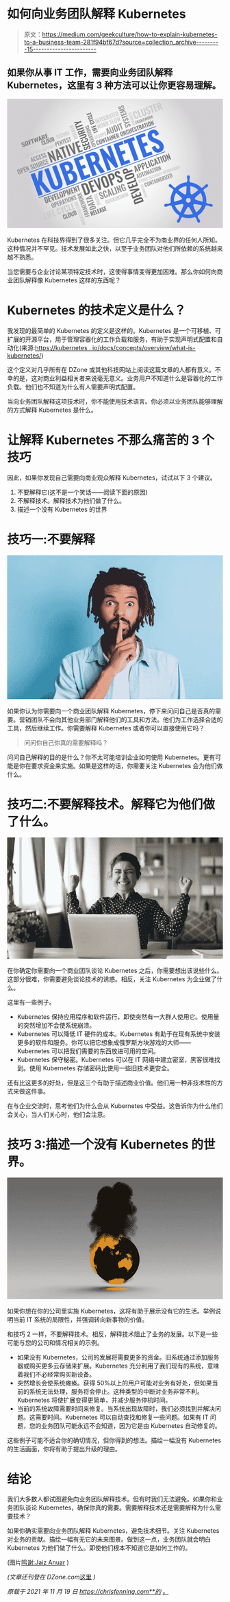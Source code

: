 # 如何向业务团队解释 Kubernetes

> 原文：<https://medium.com/geekculture/how-to-explain-kubernetes-to-a-business-team-281f94bf67d?source=collection_archive---------15----------------------->

## 如果你从事 IT 工作，需要向业务团队解释 Kubernetes，这里有 3 种方法可以让你更容易理解。

![](img/86252067348f9deb5a38499b3f70c360.png)

Kubernetes 在科技界得到了很多关注。但它几乎完全不为商业界的任何人所知。这种情况并不罕见。技术发展如此之快，以至于业务团队对他们所依赖的系统越来越不熟悉。

当您需要与企业讨论某项特定技术时，这使得事情变得更加困难。那么你如何向商业团队解释像 Kubernetes 这样的东西呢？

# Kubernetes 的技术定义是什么？

我发现的最简单的 Kubernetes 的定义是这样的。Kubernetes 是一个可移植、可扩展的开源平台，用于管理容器化的工作负载和服务，有助于实现声明式配置和自动化(来源:[https://kubernetes . io/docs/concepts/overview/what-is-kubernetes/](https://kubernetes.io/docs/concepts/overview/what-is-kubernetes/))

这个定义对几乎所有在 DZone 或其他科技网站上阅读这篇文章的人都有意义。不幸的是，这对商业利益相关者来说毫无意义。业务用户不知道什么是容器化的工作负载。他们也不知道为什么有人需要声明式配置。

当向业务团队解释这项技术时，你不能使用技术语言。你必须以业务团队能够理解的方式解释 Kubernetes 是什么。

# 让解释 Kubernetes 不那么痛苦的 3 个技巧

因此，如果你发现自己需要向商业观众解释 Kubernetes，试试以下 3 个建议。

1.  不要解释它(这不是一个笑话——阅读下面的原因)
2.  不解释技术。解释技术为他们做了什么。
3.  描述一个没有 Kubernetes 的世界

# 技巧一:不要解释

![](img/5cb7b014c9b3c5ffaa5b8f19128ff179.png)

如果你认为你需要向一个商业团队解释 Kubernetes，停下来问问自己是否真的需要。营销团队不会向其他业务部门解释他们的工具和方法。他们为工作选择合适的工具，然后继续工作。你需要解释 Kubernetes 或者你可以直接使用它吗？

> 问问你自己你真的需要解释吗？

问问自己解释的目的是什么？你不太可能培训企业如何使用 Kubernetes。更有可能是你在要求资金来实施。如果是这样的话，你需要关注 Kubernetes 会为他们做什么。

# 技巧二:不要解释技术。解释它为他们做了什么。

![](img/eeeb22f6555b83aa0b97f3bc8ba91911.png)

在你确定你需要向一个商业团队谈论 Kubernetes 之后，你需要想出该说些什么。这部分很难，你需要避免谈论技术的诱惑。相反，关注 Kubernetes 为企业做了什么。

这里有一些例子。

*   Kubernetes 保持应用程序和软件运行，即使突然有一大群人使用它。使用量的突然增加不会使系统崩溃。
*   Kubernetes 可以降低 IT 硬件的成本。Kubernetes 有助于在现有系统中安装更多的软件和服务。你可以把它想象成俄罗斯方块游戏的大师——Kubernetes 可以把我们需要的东西放进可用的空间。
*   Kubernetes 保守秘密。Kubernetes 可以在 IT 网络中建立密室，黑客很难找到。使用 Kubernetes 存储密码比使用一些旧技术更安全。

还有比这更多的好处，但是这三个有助于描述商业价值。他们用一种非技术性的方式来做这件事。

在与企业交流时，思考他们为什么会从 Kubernetes 中受益。这告诉你为什么他们会关心，当人们关心时，他们会注意。

# 技巧 3:描述一个没有 Kubernetes 的世界。

![](img/02fa36237ec39c54c6683350339302f6.png)

如果你想在你的公司里实施 Kubernetes，这将有助于展示没有它的生活。举例说明当前 IT 系统的局限性，并强调转向新事物的价值。

和技巧 2 一样，不要解释技术。相反，解释技术阻止了业务的发展。以下是一些可能与您的公司和情况相关的示例。

*   如果没有 Kubernetes，公司的发展将需要更多的资金。旧系统通过添加服务器或购买更多云存储来扩展。Kubernetes 充分利用了我们现有的系统，意味着我们不必经常购买新设备。
*   突然增长会使系统瘫痪。获得 50%以上的用户可能对业务有好处，但如果当前的系统无法处理，服务将会停止。这种类型的中断对业务非常不利。Kubernetes 将使扩展变得更简单，并减少服务停机时间。
*   当前的系统故障需要时间来修复。当系统出现故障时，我们必须找到并解决问题。这需要时间。Kubernetes 可以自动查找和修复一些问题。如果有 IT 问题，您的业务团队可能永远不会知道，因为它是由 Kubernetes 自动修复的。

这些例子可能不适合你的确切情况，但你得到的想法。描绘一幅没有 Kubernetes 的生活画面，你将有助于提出升级的理由。

# 结论

我们大多数人都试图避免向业务团队解释技术。但有时我们无法避免。如果你和业务团队谈论 Kubernetes，确保你真的需要。需要解释技术还是需要解释为什么需要技术？

如果你确实需要向业务团队解释 Kubernetes，避免技术细节。关注 Kubernetes 对业务的贡献。描绘一幅有无它的未来图景。做到这一点，业务团队就会明白 Kubernetes 为他们做了什么。即使他们根本不知道它是如何工作的。

(图片[鸣谢:Jaiz Anuar](https://www.istockphoto.com/portfolio/JaizAnuar?mediatype=illustration) )

*(文章还刊登在 DZone.com*[这里](https://dzone.com/articles/how-to-explain-kubernetes-to-a-business-team) *)*

*原载于 2021 年 11 月 19 日 https://chrisfenning.com**的* [*。*](https://chrisfenning.com/how-to-explain-kubernetes-to-a-business-team/)